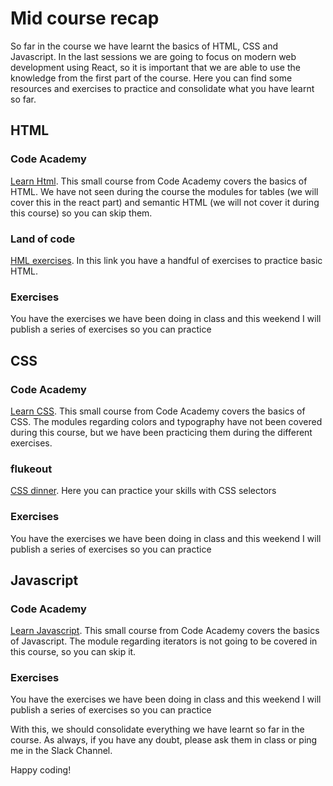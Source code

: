# Mid course recap

So far in the course we have learnt the basics of HTML, CSS and Javascript. In the last sessions we are going to focus on modern web development using React, so it is important that we are able to use the knowledge from the first part of the course. Here you can find some resources and exercises to practice and consolidate what you have learnt so far.

## HTML
### Code Academy
[Learn Html](https://www.codecademy.com/learn/learn-html). This small course from Code Academy covers the basics of HTML. We have not seen during the course the modules for tables (we will cover this in the react part) and semantic HTML (we will not cover it during this course) so you can skip them.

### Land of code
[HML exercises](http://www.landofcode.com/html-exercises/). In this link you have a handful of exercises to practice basic HTML.

### Exercises
You have the exercises we have been doing in class and this weekend I will publish a series of exercises so you can practice

## CSS
### Code Academy
[Learn CSS](https://www.codecademy.com/learn/learn-css). This small course from Code Academy covers the basics of CSS. The modules regarding colors and typography have not been covered during this course, but we have been practicing them during the different exercises.

### flukeout
[CSS dinner](https://flukeout.github.io). Here you can practice your skills with CSS selectors

### Exercises
You have the exercises we have been doing in class and this weekend I will publish a series of exercises so you can practice

## Javascript
### Code Academy
[Learn Javascript](https://www.codecademy.com/learn/introduction-to-javascript). This small course from Code Academy covers the basics of Javascript. The module regarding iterators is not going to be covered in this course, so you can skip it.

### Exercises
You have the exercises we have been doing in class and this weekend I will publish a series of exercises so you can practice


With this, we should consolidate everything we have learnt so far in the course. As always, if you have any doubt, please ask them in class or ping me in the Slack Channel.

Happy coding!
